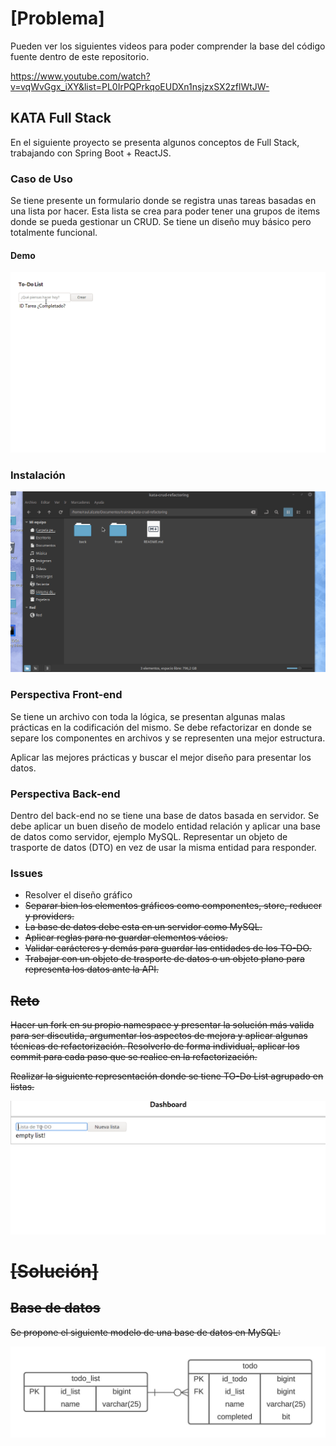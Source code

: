 # [Problema]

Pueden ver los siguientes videos para poder comprender la base del código fuente dentro de este repositorio. 

https://www.youtube.com/watch?v=vqWvGgx_iXY&list=PL0IrPQPrkqoEUDXn1nsjzxSX2zflWtJW-

## KATA Full Stack

En el siguiente proyecto se presenta algunos conceptos de Full Stack, trabajando con Spring Boot + ReactJS.

### Caso de Uso

Se tiene presente un formulario donde se registra unas tareas basadas en una lista por hacer. Esta lista se crea para poder tener una grupos de items donde se pueda gestionar un CRUD. Se tiene un diseño muy básico pero totalmente funcional. 

#### Demo

![alt text]( ./docs/demo.gif "Demo funcional del ToDo")
 
### Instalación

![alt text]( ./docs/start.gif "Instalación y puesta en marcha")

### Perspectiva Front-end
Se tiene un archivo con toda la lógica, se presentan algunas malas prácticas en la codificación del mismo. Se debe refactorizar en donde se separe los componentes en archivos y se representen una mejor estructura. 

Aplicar las mejores prácticas y buscar el mejor diseño para presentar los datos.


### Perspectiva Back-end

Dentro del back-end no se tiene una base de datos basada en servidor. Se debe aplicar un buen diseño de modelo entidad relación y aplicar una base de datos como servidor, ejemplo MySQL. Representar un objeto de trasporte de datos (DTO) en vez de usar la misma entidad para responder. 

### Issues

- Resolver el diseño gráfico
- <s>Separar bien los elementos gráficos como componentes, store, reducer y providers.<s>
- <s>La base de datos debe esta en un servidor como MySQL.</s>
- <s>Aplicar reglas para no guardar elementos vácios.<s>
- <s>Validar carácteres y demás para guardar las entidades de los TO-DO.</s>
- <s>Trabajar con un objeto de trasporte de datos o un objeto plano para representa los datos ante la API.</s>

## Reto

Hacer un fork en su propio namespace y presentar la solución más valida para ser discutida, argumentar los aspectos de mejora y aplicar algunas técnicas de refactorización. Resolverlo de forma individual, aplicar los commit para cada paso que se realice en la refactorización. 

Realizar la siguiente representación donde se tiene TO-Do List agrupado en listas.

![alt text]( ./docs/todo-list-kata.gif "Demo funcional del ToDo List")

# [Solución]

## Base de datos

Se propone el siguiente modelo de una base de datos en MySQL:

![alt text]( ./docs/model-db.jpeg "Modelo entidad relación")